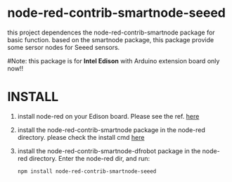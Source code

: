 # node-red-contrib-smartnode-seeed
this project dependences the node-red-contrib-smartnode package for basic function.
based on the smartnode package, this package provide some sersor nodes for Seeed sensors.

#Note: this package is for **Intel Edison** with Arduino extension board only now!!

# INSTALL
1. install node-red on your Edison board.
   Please see the ref. [here](http://nodered.org/docs/getting-started/installation.html)

2. install the node-red-contrib-smartnode package in the node-red directory. please check the install cmd [here](https://github.com/MakerCollider/node-red-contrib-smartnode)

3. install the node-red-contrib-smartnode-dfrobot package in the node-red directory. 
   Enter the node-red dir, and run:

   ``npm install node-red-contrib-smartnode-seeed``
